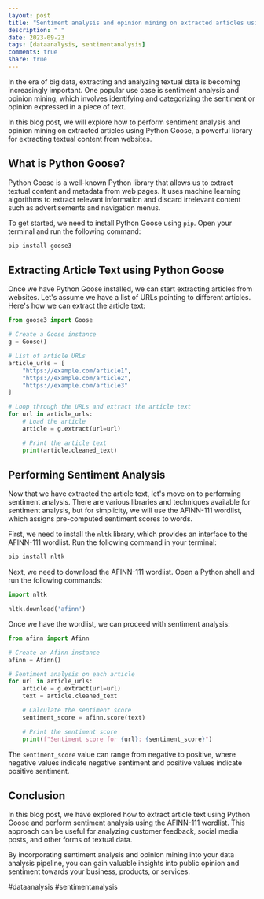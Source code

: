 ```yaml
---
layout: post
title: "Sentiment analysis and opinion mining on extracted articles using Python Goose"
description: " "
date: 2023-09-23
tags: [dataanalysis, sentimentanalysis]
comments: true
share: true
---
```


In the era of big data, extracting and analyzing textual data is becoming increasingly important. One popular use case is sentiment analysis and opinion mining, which involves identifying and categorizing the sentiment or opinion expressed in a piece of text.

In this blog post, we will explore how to perform sentiment analysis and opinion mining on extracted articles using Python Goose, a powerful library for extracting textual content from websites.

## What is Python Goose?

Python Goose is a well-known Python library that allows us to extract textual content and metadata from web pages. It uses machine learning algorithms to extract relevant information and discard irrelevant content such as advertisements and navigation menus.

To get started, we need to install Python Goose using `pip`. Open your terminal and run the following command:

```python
pip install goose3
```

## Extracting Article Text using Python Goose

Once we have Python Goose installed, we can start extracting articles from websites. Let's assume we have a list of URLs pointing to different articles. Here's how we can extract the article text:

```python
from goose3 import Goose

# Create a Goose instance
g = Goose()

# List of article URLs
article_urls = [
    "https://example.com/article1",
    "https://example.com/article2",
    "https://example.com/article3"
]

# Loop through the URLs and extract the article text
for url in article_urls:
    # Load the article
    article = g.extract(url=url)

    # Print the article text
    print(article.cleaned_text)
```

## Performing Sentiment Analysis

Now that we have extracted the article text, let's move on to performing sentiment analysis. There are various libraries and techniques available for sentiment analysis, but for simplicity, we will use the AFINN-111 wordlist, which assigns pre-computed sentiment scores to words.

First, we need to install the `nltk` library, which provides an interface to the AFINN-111 wordlist. Run the following command in your terminal:

```python
pip install nltk
```

Next, we need to download the AFINN-111 wordlist. Open a Python shell and run the following commands:

```python
import nltk

nltk.download('afinn')
```

Once we have the wordlist, we can proceed with sentiment analysis:

```python
from afinn import Afinn

# Create an Afinn instance
afinn = Afinn()

# Sentiment analysis on each article
for url in article_urls:
    article = g.extract(url=url)
    text = article.cleaned_text

    # Calculate the sentiment score
    sentiment_score = afinn.score(text)

    # Print the sentiment score
    print(f"Sentiment score for {url}: {sentiment_score}")
```

The `sentiment_score` value can range from negative to positive, where negative values indicate negative sentiment and positive values indicate positive sentiment.

## Conclusion

In this blog post, we have explored how to extract article text using Python Goose and perform sentiment analysis using the AFINN-111 wordlist. This approach can be useful for analyzing customer feedback, social media posts, and other forms of textual data.

By incorporating sentiment analysis and opinion mining into your data analysis pipeline, you can gain valuable insights into public opinion and sentiment towards your business, products, or services.

#dataanalysis #sentimentanalysis